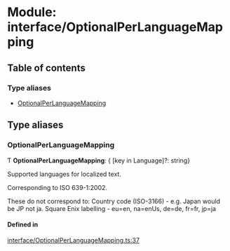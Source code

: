 # Module: interface/OptionalPerLanguageMapping

## Table of contents

### Type aliases

- [OptionalPerLanguageMapping](interface_ILocalizedString.md#ilocalizedstring)

## Type aliases

### OptionalPerLanguageMapping

Ƭ **OptionalPerLanguageMapping**: { [key in Language]?: string}

Supported languages for localized text.

Corresponding to ISO 639-1:2002.

These do not correspond to:
Country code (ISO-3166) - e.g. Japan would be JP not ja.
Square Enix labelling - eu=en, na=enUs, de=de, fr=fr, jp=ja

#### Defined in

[interface/OptionalPerLanguageMapping.ts:37](https://github.com/XIVStats/lodestone/blob/e81c3ec/src/interface/ILocalizedString.ts#L37)
